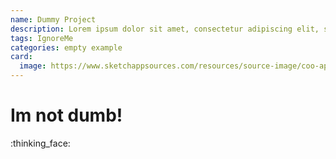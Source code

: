 ```yaml
---
name: Dummy Project
description: Lorem ipsum dolor sit amet, consectetur adipiscing elit, sed do eiusmod tempor incididunt ut labore et dolore magna aliqua.
tags: IgnoreMe
categories: empty example
card:
  image: https://www.sketchappsources.com/resources/source-image/coo-app-concept-subgaurav.jpg
---
```


# Im not dumb!

:thinking_face:
